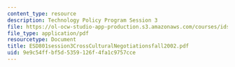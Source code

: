 ```yaml
---
content_type: resource
description: Technology Policy Program Session 3
file: https://ol-ocw-studio-app-production.s3.amazonaws.com/courses/ids-910-leadership-development-fall-2002/9e9c54ffbf5d5359126f4fa1c9757cce_ESD801session3CrossCulturalNegotiationsfall2002.pdf
file_type: application/pdf
resourcetype: Document
title: ESD801session3CrossCulturalNegotiationsfall2002.pdf
uid: 9e9c54ff-bf5d-5359-126f-4fa1c9757cce
---
```


